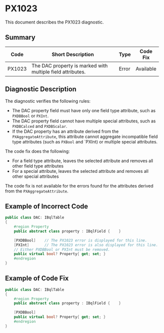 # PX1023
This document describes the PX1023 diagnostic.

## Summary

| Code   | Short Description                                          | Type  | Code Fix  | 
| ------ | ---------------------------------------------------------- | ----- | --------- | 
| PX1023 | The DAC property is marked with multiple field attributes. | Error | Available |

## Diagnostic Description
The diagnostic verifies the following rules:

 - The DAC property field must have only one field type attribute, such as `PXDBBool` or `PXInt`. 
 - The DAC property field cannot have multiple special attributes, such as `PXDBCalced` and `PXDBScalar`.
 - If the DAC property has an attribute derived from the `PXAggregateAttribute`, this attribute cannot aggregate incompatible field type attributes (such as `PXBool` and `PXInt) or multiple special attributes.

The code fix does the following:
 - For a field type attribute, leaves the selected attribute and removes all other field type attributes
 - For a special attribute, leaves the selected attribute and removes all other special attributes

The code fix is not available for the errors found for the attributes derived from the `PXAggregateAttribute`.

## Example of Incorrect Code

```C#
public class DAC: IBqlTable
{
    #region Property
    public abstract class property : IBqlField {    }
 
    [PXDBBool]    // The PX1023 error is displayed for this line.
    [PXInt]       // The PX1023 error is also displayed for this line.
    // Either PXDBBool or PXInt must be removed.
    public virtual bool? Property{ get; set; }
    #endregion
}
```

## Example of Code Fix

```C#
public class DAC: IBqlTable
{
    #region Property
    public abstract class property : IBqlField {    }
 
    [PXDBBool]
    public virtual bool? Property{ get; set; }
    #endregion
}
```